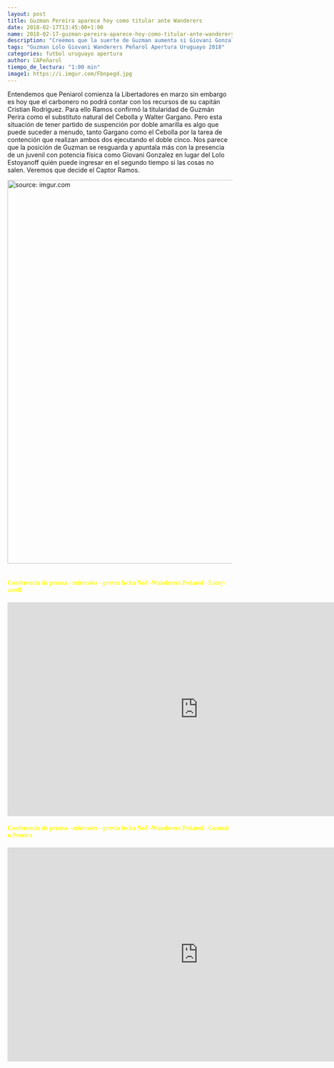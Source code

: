 ```yaml
---
layout: post
title: Guzman Pereira aparece hoy como titular ante Wanderers
date: 2018-02-17T13:45:00+1:00
name: 2018-02-17-guzman-pereira-aparece-hoy-como-titular-ante-wanderers
description: "Creemos que la suerte de Guzman aumenta si Giovani Gonzalez entra por el Lolo para reforzar el mediocampo"
tags: "Guzman Lolo Giovani Wanderers Peñarol Apertura Uruguayo 2018"
categories: futbol uruguayo apertura
author: CAPeñarol
tiempo_de_lectura: "1:00 min"
image1: https://i.imgur.com/Fbnpegd.jpg
---
```


Entendemos que Peniarol comienza la Libertadores en marzo sin embargo es hoy que el carbonero no podrá contar con los recursos de su capitán Cristian Rodriguez. Para ello Ramos confirmó la titularidad de Guzmán Perira como el substituto natural del Cebolla y Walter Gargano. Pero esta situación de tener partido de suspención por doble amarilla es algo que puede suceder a menudo, tanto Gargano como el Cebolla por la tarea de contención que realizan ambos dos ejecutando el doble cinco. Nos parece que la posición de Guzman se resguarda y apuntala más con la presencia de un juvenil con potencia física como Giovani Gonzalez en lugar del Lolo Estoyanoff quién puede ingresar en el segundo tiempo si las cosas no salen. Veremos que decide el Captor Ramos.

<a href="https://imgur.com/Fbnpegd"><img src="https://i.imgur.com/Fbnpegd.jpg" width="860px;" title="source: imgur.com" /></a>
<br><br>

<h4 style="font-family:fantasy;color:yellow;">Conferencia de prensa - miércoles - previa fecha No3 -Wanderers Peñarol - Estoy\
anoff</h4>

<iframe width="854" height="480" src="https://www.youtube.com/embed/Kua_sMStRYw" frameborder="0" allow="autoplay; encrypted-m\
edia" allowfullscreen></iframe><br>

<h4 style="font-family:fantasy;color:yellow;">Conferencia de prensa - miércoles - previa fecha No3 -Wanderers Peñarol - Guzmá\
n Pereira</h4>

<iframe width="854" height="480" src="https://www.youtube.com/embed/HfjE7Nz9_bk" frameborder="0" allow="autoplay; encrypted-m\
edia" allowfullscreen></iframe>
